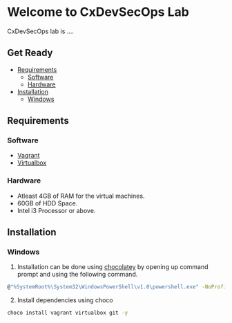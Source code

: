 # Welcome to CxDevSecOps Lab
CxDevSecOps lab is ....

## Get Ready
* [Requirements](#Requirements)
	* [Software](#software)
	* [Hardware](#hardware)
* [Installation](#Installation)
  * [Windows](#windows)

## Requirements

### Software

* [Vagrant](https://www.vagrantup.com/downloads.html)
* [Virtualbox](https://www.virtualbox.org/wiki/Downloads)

### Hardware
* Atleast 4GB of RAM for the virtual machines.
* 60GB of HDD Space.
* Intel i3 Processor or above.

## Installation

### Windows

1. Installation can be done using [chocolatey](https://chocolatey.org/install) by opening up command prompt  and using the following command.
```bash
@"%SystemRoot%\System32\WindowsPowerShell\v1.0\powershell.exe" -NoProfile -InputFormat None -ExecutionPolicy Bypass -Command "iex ((New-Object System.Net.WebClient).DownloadString('https://chocolatey.org/install.ps1'))" && SET "PATH=%PATH%;%ALLUSERSPROFILE%\chocolatey\bin"
```

2. Install dependencies using choco

```bash
choco install vagrant virtualbox git -y 
```

